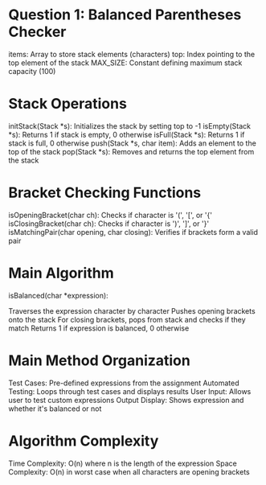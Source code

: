 # Question 1: Balanced Parentheses Checker
items: Array to store stack elements (characters)
top: Index pointing to the top element of the stack
MAX_SIZE: Constant defining maximum stack capacity (100)

# Stack Operations

initStack(Stack *s): Initializes the stack by setting top to -1
isEmpty(Stack *s): Returns 1 if stack is empty, 0 otherwise
isFull(Stack *s): Returns 1 if stack is full, 0 otherwise
push(Stack *s, char item): Adds an element to the top of the stack
pop(Stack *s): Removes and returns the top element from the stack

# Bracket Checking Functions

isOpeningBracket(char ch): Checks if character is '(', '[', or '{'
isClosingBracket(char ch): Checks if character is ')', ']', or '}'
isMatchingPair(char opening, char closing): Verifies if brackets form a valid pair

# Main Algorithm

isBalanced(char *expression):

Traverses the expression character by character
Pushes opening brackets onto the stack
For closing brackets, pops from stack and checks if they match
Returns 1 if expression is balanced, 0 otherwise



# Main Method Organization

Test Cases: Pre-defined expressions from the assignment
Automated Testing: Loops through test cases and displays results
User Input: Allows user to test custom expressions
Output Display: Shows expression and whether it's balanced or not

# Algorithm Complexity

Time Complexity: O(n) where n is the length of the expression
Space Complexity: O(n) in worst case when all characters are opening brackets